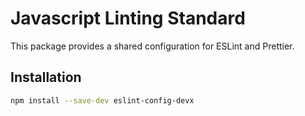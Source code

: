 # Javascript Linting Standard

This package provides a shared configuration for ESLint and Prettier.

## Installation

```bash
npm install --save-dev eslint-config-devx
